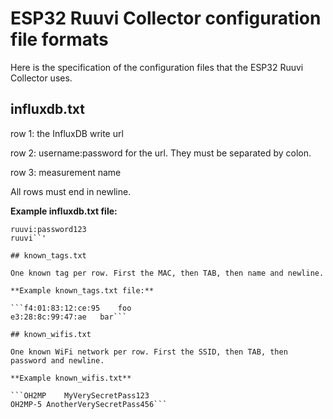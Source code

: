 # ESP32 Ruuvi Collector configuration file formats

Here is the specification of the configuration files that the ESP32 Ruuvi Collector uses.

## influxdb.txt

row 1: the InfluxDB write url 

row 2: username:password for the url. They must be separated by colon.

row 3: measurement name

All rows must end in newline.

**Example influxdb.txt file:**

```https://influxdb.some.where:8086/write?db=ruuvi
ruuvi:password123
ruuvi``'

## known_tags.txt

One known tag per row. First the MAC, then TAB, then name and newline.

**Example known_tags.txt file:**

```f4:01:83:12:ce:95	foo
e3:28:8c:99:47:ae	bar```

## known_wifis.txt

One known WiFi network per row. First the SSID, then TAB, then password and newline.

**Example known_wifis.txt**

```OH2MP	MyVerySecretPass123
OH2MP-5	AnotherVerySecretPass456```
